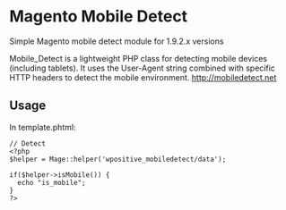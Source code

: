 # Magento Mobile Detect
Simple Magento mobile detect module for 1.9.2.x versions

Mobile_Detect is a lightweight PHP class for detecting mobile devices (including tablets). It uses the User-Agent string combined with specific HTTP headers to detect the mobile environment. http://mobiledetect.net 

## Usage

In template.phtml:

```
// Detect
<?php
$helper = Mage::helper('wpositive_mobiledetect/data');

if($helper->isMobile()) {
  echo "is_mobile";
}
?>
```


